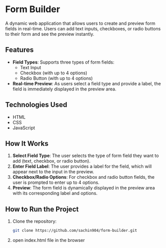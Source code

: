 # Form Builder

A dynamic web application that allows users to create and preview form fields in real-time. Users can add text inputs, checkboxes, or radio buttons to their form and see the preview instantly.

## Features

- **Field Types**: Supports three types of form fields:
  - Text Input
  - Checkbox (with up to 4 options)
  - Radio Button (with up to 4 options)
- **Real-time Preview**: As users select a field type and provide a label, the field is immediately displayed in the preview area.

## Technologies Used

- HTML
- CSS
- JavaScript

## How It Works

1. **Select Field Type**: The user selects the type of form field they want to add (text, checkbox, or radio button).
2. **Enter Field Label**: The user provides a label for the field, which will appear next to the input in the preview.
3. **Checkbox/Radio Options**: For checkbox and radio button fields, the user is prompted to enter up to 4 options.
4. **Preview**: The form field is dynamically displayed in the preview area with its corresponding label and options.

## How to Run the Project

1. Clone the repository:
   ```bash
   git clone https://github.com/sachin904/form-builder.git
2. open index.html file in the browser
